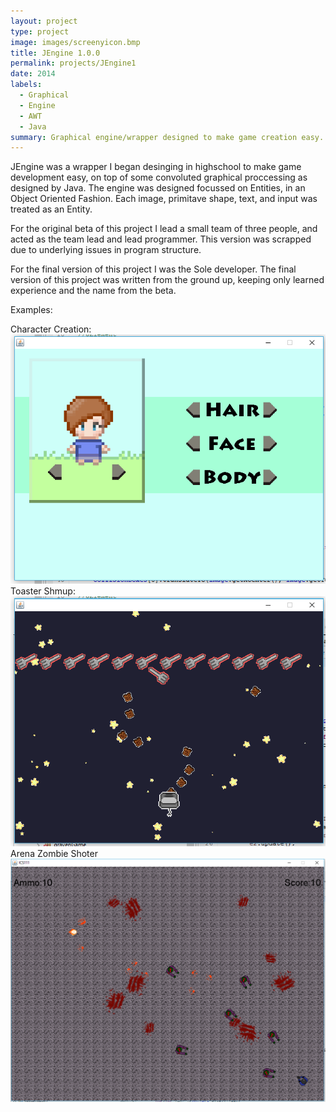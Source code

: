 ```yaml
---
layout: project
type: project
image: images/screenyicon.bmp
title: JEngine 1.0.0
permalink: projects/JEngine1
date: 2014
labels:
  - Graphical
  - Engine
  - AWT
  - Java
summary: Graphical engine/wrapper designed to make game creation easy.  
---
```


JEngine was a wrapper I began desinging in highschool to make game development easy, on top of some convoluted graphical proccessing as designed by Java. The engine was designed focussed on Entities, in an Object Oriented Fashion. Each image, primitave shape, text, and input was treated as an Entity. 

For the original beta of this project I lead a small team of three people, and acted as the team lead and lead programmer. This version was scrapped due to underlying issues in program structure. 
 
For the final version of this project I was the Sole developer. The final version of this project was written from the ground up, keeping only learned experience and the name from the beta. 

Examples:
<tr><th>
Character Creation:

<img class="ui image medium" src="/images/JEngineExample1.png">
</th><th>
Toaster Shmup:

<img class="ui image" src="/images/JEngineExample2.png">
</th><th>
Arena Zombie Shoter

<img class="ui image small" src="/images/JEngineSample3.png">
</th></tr>
